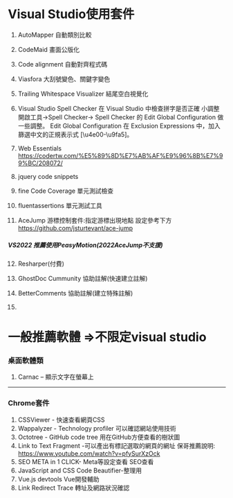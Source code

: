 # Visual Studio使用套件

1. AutoMapper 
自動類別比較

2. CodeMaid
畫面公版化

3. Code alignment
自動對齊程式碼

4. Viasfora
大刮號變色、關鍵字變色

5. Trailing Whitespace Visualizer
結尾空白視覺化

6. Visual Studio Spell Checker 
在 Visual Studio 中檢查拼字是否正確
小調整
開啟工具->Spell Checker->  Spell Checker 的 Edit Global Configuration 做一些調整。
Edit Global Configuration
在 Exclusion Expressions 中，加入篩選中文的正規表示式 [\u4e00-\u9fa5]。

7. Web Essentials
https://codertw.com/%E5%89%8D%E7%AB%AF%E9%96%8B%E7%99%BC/208072/

8. jquery code snippets

9. fine Code Coverage 單元測試檢查

10. fluentassertions 單元測試工具

11. AceJump 游標控制套件:指定游標出現地點 設定參考下方
https://github.com/jsturtevant/ace-jump <br/>
##### VS2022 推薦使用PeasyMotion(2022AceJump不支援) <br/>

12. Resharper(付費)

13. GhostDoc Cummunity 協助註解(快速建立註解)

14. BetterComments 協助註解(建立特殊註解)

15.

# 一般推薦軟體 =>不限定visual studio
### 桌面軟體類
1. Carnac – 顯示文字在螢幕上

---
### Chrome套件
1. CSSViewer  - 快速查看網頁CSS
2. Wappalyzer - Technology profiler 可以確認網站使用技術
3. Octotree - GitHub code tree 用在GitHub方便查看的樹狀圖
4. Link to Text Fragment -可以產出有標記選取的網頁的網址
保哥推薦說明:
https://www.youtube.com/watch?v=pfySurXzOck
5. SEO META in 1 CLICK- Meta等設定查看 SEO查看
6. JavaScript and CSS Code Beautifier-整理用
7. Vue.js devtools Vue開發輔助
8. Link Redirect Trace 轉址及網路狀況確認
